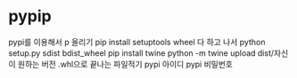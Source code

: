 # pypip
pypi를 이용해서 p 올리기
pip install setuptools wheel
다 하고 나서
python setup.py sdist bdist_wheel
pip install twine
python -m twine upload dist/자신이 원하는 버전 .whl으로 끝나는 파일적기
pypi 아이디
pypi 비밀번호
